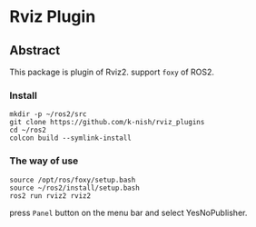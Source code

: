 # Rviz Plugin

## Abstract
This package is plugin of Rviz2.
support `foxy` of ROS2.

### Install


```
mkdir -p ~/ros2/src
git clone https://github.com/k-nish/rviz_plugins
cd ~/ros2
colcon build --symlink-install
```

### The way of use

```
source /opt/ros/foxy/setup.bash
source ~/ros2/install/setup.bash
ros2 run rviz2 rviz2
```

press `Panel` button on the menu bar and select YesNoPublisher.
